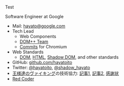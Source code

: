 <!--
page: true
title: Hayato Ito
template: index
-->

Test

Software Engineer at Google

- Mail: <hayato@google.com>
- Tech Lead
  - Web Components
  - [DOM++ Team](https://www.chromium.org/teams/dom-team)
  - [Commits](https://chromium-review.googlesource.com/q/owner:hayato%2540chromium.org)
    for Chromium
- Web Standards
  - [DOM](https://github.com/whatwg/dom/),
    [HTML](https://github.com/whatwg/html/),
    [Shadow DOM](https://w3c.github.io/webcomponents/spec/shadow/), and other
    standards
- GitHub: [github.com/hayatoito](http://github.com/hayatoito)
- Twitter: [@hayatoito](http://twitter.com/hayatoito), [@shadow_hayato](http://twitter.com/shadow_hayato)
- [王様達のヴァイキング](https://csbs.shogakukan.co.jp/book?book_group_id=7000)の技術協力:
  [記事1](https://bigcomicbros.net/news/cs_kingsviking-seccon2016-report-1/),  [記事2](https://type.jp/et/feature/12102), [感謝状](https://photos.app.goo.gl/P7RxRPp8HNdAdP6JA)
- [Red Coder](https://www.topcoder.com/members/gentoo/)
